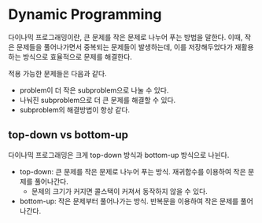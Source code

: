 # Dynamic Programming

다이나믹 프로그래밍이란, 큰 문제를 작은 문제로 나누어 푸는 방법을 말한다. 이때, 작은 문제들을 풀어나가면서 중복되는 문제들이 발생하는데, 이를 저장해두었다가 재활용하는 방식으로 효율적으로 문제를 해결한다.

적용 가능한 문제들은 다음과 같다.

- problem이 더 작은 subproblem으로 나눌 수 있다.
- 나눠진 subproblem으로 더 큰 문제를 해결할 수 있다.
- subproblem의 해결방법이 항상 같다.

## top-down vs bottom-up

다이나믹 프로그래밍은 크게 top-down 방식과 bottom-up 방식으로 나뉜다.

- top-down: 큰 문제를 작은 문제로 나누어 푸는 방식. 재귀함수를 이용하여 작은 문제를 풀어나간다.
  - 문제의 크기가 커지면 콜스택이 커져서 동작하지 않을 수 있다.
- bottom-up: 작은 문제부터 풀어나가는 방식. 반복문을 이용하여 작은 문제를 풀어나간다.